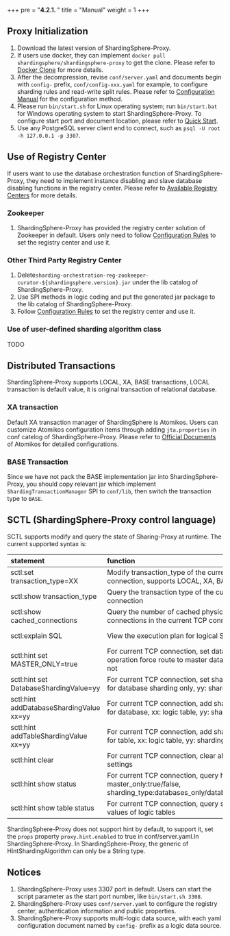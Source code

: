 +++
pre = "<b>4.2.1. </b>"
title = "Manual"
weight = 1
+++

## Proxy Initialization

1. Download the latest version of ShardingSphere-Proxy.
2. If users use docker, they can implement `docker pull shardingsphere/shardingsphere-proxy` to get the clone. Please refer to [Docker Clone](/en/manual/shardingsphere-proxy/docker/) for more details.
3. After the decompression, revise `conf/server.yaml` and documents begin with `config-` prefix, `conf/config-xxx.yaml` for example, to configure sharding rules and read-write split rules. Please refer to [Configuration Manual](/en/manual/shardingsphere-proxy/configuration/) for the configuration method.
4. Please run `bin/start.sh` for Linux operating system; run `bin/start.bat` for Windows operating system to start ShardingSphere-Proxy. To configure start port and document location, please refer to [Quick Start](/en/quick-start/shardingsphere-proxy-quick-start/).
5. Use any PostgreSQL server client end to connect, such as `psql -U root -h 127.0.0.1 -p 3307`.

## Use of Registry Center

If users want to use the database orchestration function of ShardingSphere-Proxy, they need to implement instance disabling and slave database disabling functions in the registry center. Please refer to [Available Registry Centers](/en/features/orchestration/supported-registry-repo/) for more details.

### Zookeeper

1. ShardingSphere-Proxy has provided the registry center solution of Zookeeper in default. Users only need to follow [Configuration Rules](/en/manual/shardingsphere-proxy/configuration/) to set the registry center and use it.

### Other Third Party Registry Center

1. Delete`sharding-orchestration-reg-zookeeper-curator-${shardingsphere.version}.jar` under the lib catalog of ShardingSphere-Proxy.
2. Use SPI methods in logic coding and put the generated jar package to the lib catalog of ShardingSphere-Proxy.
3. Follow [Configuration Rules](/en/manual/shardingsphere-proxy/configuration/) to set the registry center and use it.

### Use of user-defined sharding algorithm class

TODO

## Distributed Transactions
ShardingSphere-Proxy supports LOCAL, XA, BASE transactions, LOCAL transaction is default value, it is original transaction of relational database.

### XA transaction

Default XA transaction manager of ShardingSphere is Atomikos. Users can customize Atomikos configuration items through adding `jta.properties` in conf catelog of ShardingSphere-Proxy. Please refer to [Official Documents](https://www.atomikos.com/Documentation/JtaProperties) of Atomikos for detailed configurations.

### BASE Transaction

Since we have not pack the BASE implementation jar into ShardingSphere-Proxy, you should copy relevant jar which implement `ShardingTransactionManager` SPI to `conf/lib`, then switch the transaction type
 to `BASE`.
 
## SCTL (ShardingSphere-Proxy control language)

SCTL supports modify and query the state of Sharing-Proxy at runtime. The current supported syntax is:

| statement                               | function                                                                                                             | example                                        |
|:----------------------------------------|:---------------------------------------------------------------------------------------------------------------------|:-----------------------------------------------|
|sctl:set transaction_type=XX             | Modify transaction_type of the current TCP connection, supports LOCAL, XA, BASE                                      | sctl:set transaction_type=XA                   |
|sctl:show transaction_type               | Query the transaction type of the current TCP connection                                                             | sctl:show transaction_type                     |
|sctl:show cached_connections             | Query the number of cached physical database connections in the current TCP connection                               | sctl:show cached_connections                   |
|sctl:explain SQL                         | View the execution plan for logical SQL.                                                                             | sctl:explain select * from t_order             |
|sctl:hint set MASTER_ONLY=true           | For current TCP connection, set database operation force route to master database only or not                        | sctl:hint set MASTER_ONLY=true                 |
|sctl:hint set DatabaseShardingValue=yy   | For current TCP connection, set sharding value for database sharding only, yy: sharding value                        | sctl:hint set DatabaseShardingValue=100        |
|sctl:hint addDatabaseShardingValue xx=yy | For current TCP connection, add sharding value for database, xx: logic table, yy: sharding value                     | sctl:hint addDatabaseShardingValue t_order=100 |
|sctl:hint addTableShardingValue xx=yy    | For current TCP connection, add sharding value for table, xx: logic table, yy: sharding value                        | sctl:hint addTableShardingValue t_order=100    |
|sctl:hint clear                          | For current TCP connection, clear all hint settings                                                                  | sctl:hint clear                                |
|sctl:hint show status                    | For current TCP connection, query hint status, master_only:true/false, sharding_type:databases_only/databases_tables | sctl:hint show status                          |
|sctl:hint show table status              | For current TCP connection, query sharding values of logic tables                                                    | sctl:hint show table status                    |

ShardingSphere-Proxy does not support hint by default, to support it, set the `props` property `proxy.hint.enabled` to true in conf/server.yaml.In ShardingSphere-Proxy. In ShardingSphere-Proxy, the generic of HintShardingAlgorithm can only be a String type.

## Notices

1. ShardingSphere-Proxy uses 3307 port in default. Users can start the script parameter as the start port number, like `bin/start.sh 3308`.
2. ShardingSphere-Proxy uses `conf/server.yaml` to configure the registry center, authentication information and public properties.
3. ShardingSphere-Proxy supports multi-logic data source, with each yaml configuration document named by `config-` prefix as a logic data source.
